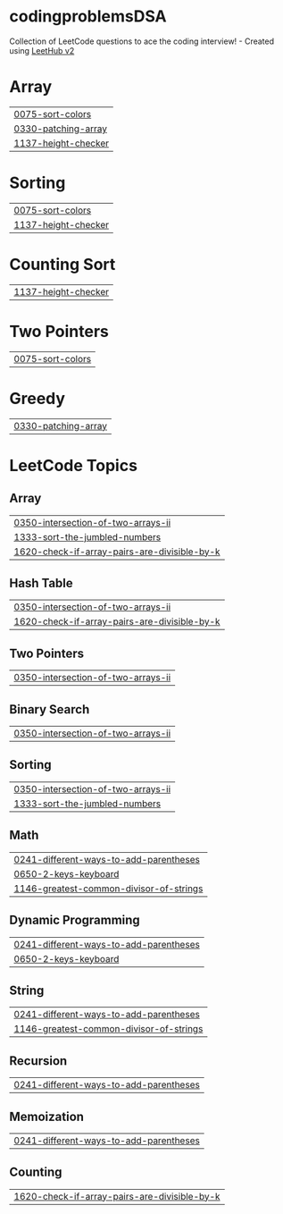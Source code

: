 # codingproblemsDSA
Collection of LeetCode questions to ace the coding interview! - Created using [LeetHub v2](https://github.com/arunbhardwaj/LeetHub-2.0)


# Array
|  |
| ------- |
| [0075-sort-colors](https://github.com/rohitkumar9897/codingproblemsDSA/tree/master/0075-sort-colors) |
| [0330-patching-array](https://github.com/rohitkumar9897/codingproblemsDSA/tree/master/0330-patching-array) |
| [1137-height-checker](https://github.com/rohitkumar9897/codingproblemsDSA/tree/master/1137-height-checker) |
# Sorting
|  |
| ------- |
| [0075-sort-colors](https://github.com/rohitkumar9897/codingproblemsDSA/tree/master/0075-sort-colors) |
| [1137-height-checker](https://github.com/rohitkumar9897/codingproblemsDSA/tree/master/1137-height-checker) |
# Counting Sort
|  |
| ------- |
| [1137-height-checker](https://github.com/rohitkumar9897/codingproblemsDSA/tree/master/1137-height-checker) |
# Two Pointers
|  |
| ------- |
| [0075-sort-colors](https://github.com/rohitkumar9897/codingproblemsDSA/tree/master/0075-sort-colors) |
# Greedy
|  |
| ------- |
| [0330-patching-array](https://github.com/rohitkumar9897/codingproblemsDSA/tree/master/0330-patching-array) |
<!---LeetCode Topics Start-->
# LeetCode Topics
## Array
|  |
| ------- |
| [0350-intersection-of-two-arrays-ii](https://github.com/rohitkumar9897/codingproblemsDSA/tree/master/0350-intersection-of-two-arrays-ii) |
| [1333-sort-the-jumbled-numbers](https://github.com/rohitkumar9897/codingproblemsDSA/tree/master/1333-sort-the-jumbled-numbers) |
| [1620-check-if-array-pairs-are-divisible-by-k](https://github.com/rohitkumar9897/codingproblemsDSA/tree/master/1620-check-if-array-pairs-are-divisible-by-k) |
## Hash Table
|  |
| ------- |
| [0350-intersection-of-two-arrays-ii](https://github.com/rohitkumar9897/codingproblemsDSA/tree/master/0350-intersection-of-two-arrays-ii) |
| [1620-check-if-array-pairs-are-divisible-by-k](https://github.com/rohitkumar9897/codingproblemsDSA/tree/master/1620-check-if-array-pairs-are-divisible-by-k) |
## Two Pointers
|  |
| ------- |
| [0350-intersection-of-two-arrays-ii](https://github.com/rohitkumar9897/codingproblemsDSA/tree/master/0350-intersection-of-two-arrays-ii) |
## Binary Search
|  |
| ------- |
| [0350-intersection-of-two-arrays-ii](https://github.com/rohitkumar9897/codingproblemsDSA/tree/master/0350-intersection-of-two-arrays-ii) |
## Sorting
|  |
| ------- |
| [0350-intersection-of-two-arrays-ii](https://github.com/rohitkumar9897/codingproblemsDSA/tree/master/0350-intersection-of-two-arrays-ii) |
| [1333-sort-the-jumbled-numbers](https://github.com/rohitkumar9897/codingproblemsDSA/tree/master/1333-sort-the-jumbled-numbers) |
## Math
|  |
| ------- |
| [0241-different-ways-to-add-parentheses](https://github.com/rohitkumar9897/codingproblemsDSA/tree/master/0241-different-ways-to-add-parentheses) |
| [0650-2-keys-keyboard](https://github.com/rohitkumar9897/codingproblemsDSA/tree/master/0650-2-keys-keyboard) |
| [1146-greatest-common-divisor-of-strings](https://github.com/rohitkumar9897/codingproblemsDSA/tree/master/1146-greatest-common-divisor-of-strings) |
## Dynamic Programming
|  |
| ------- |
| [0241-different-ways-to-add-parentheses](https://github.com/rohitkumar9897/codingproblemsDSA/tree/master/0241-different-ways-to-add-parentheses) |
| [0650-2-keys-keyboard](https://github.com/rohitkumar9897/codingproblemsDSA/tree/master/0650-2-keys-keyboard) |
## String
|  |
| ------- |
| [0241-different-ways-to-add-parentheses](https://github.com/rohitkumar9897/codingproblemsDSA/tree/master/0241-different-ways-to-add-parentheses) |
| [1146-greatest-common-divisor-of-strings](https://github.com/rohitkumar9897/codingproblemsDSA/tree/master/1146-greatest-common-divisor-of-strings) |
## Recursion
|  |
| ------- |
| [0241-different-ways-to-add-parentheses](https://github.com/rohitkumar9897/codingproblemsDSA/tree/master/0241-different-ways-to-add-parentheses) |
## Memoization
|  |
| ------- |
| [0241-different-ways-to-add-parentheses](https://github.com/rohitkumar9897/codingproblemsDSA/tree/master/0241-different-ways-to-add-parentheses) |
## Counting
|  |
| ------- |
| [1620-check-if-array-pairs-are-divisible-by-k](https://github.com/rohitkumar9897/codingproblemsDSA/tree/master/1620-check-if-array-pairs-are-divisible-by-k) |
<!---LeetCode Topics End-->